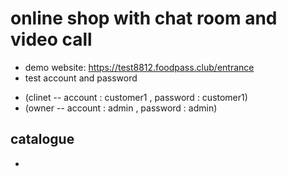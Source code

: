# online shop with chat room and video call

+ demo website: https://test8812.foodpass.club/entrance
+ test account and password 
 - (clinet -- account : customer1 , password : customer1)
 - (owner -- account : admin , password : admin)

## catalogue
+ 

